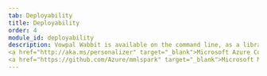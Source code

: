 ```yaml
---
tab: Deployability
title: Deployability
order: 4
module_id: deployability
description: Vowpal Wabbit is available on the command line, as a library, and as a daemon. It is deployable via the 
<a href="http://aka.ms/personalizer" target="_blank">Microsoft Azure Cognitive Services Personalizer</a> and part of 
<a href="https://github.com/Azure/mmlspark" target="_blank">Microsoft Machine Learning for Apache Spark (MMLSpark)</a>.
---
```

